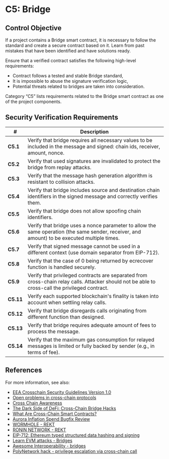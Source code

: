 # C5: Bridge

## Control Objective

If a project contains a Bridge smart contract, it is necessary to follow the standard and create a secure contract based on it. Learn from past mistakes that have been identified and have solutions ready.

Ensure that a verified contract satisfies the following high-level requirements:
* Contract follows a tested and stable Bridge standard,
* It is impossible to abuse the signature verification logic,
* Potential threats related to bridges are taken into consideration.

Category “C5” lists requirements related to the Bridge smart contract as one of the project components.

## Security Verification Requirements

| # | Description |
| --- | --- |
| **C5.1** | Verify that bridge requires all necessary values to be included in the message and signed: chain ids, receiver, amount, nonce. |
| **C5.2** | Verify that used signatures are invalidated to protect the bridge from replay attacks. |
| **C5.3** | Verify that the message hash generation algorithm is resistant to collision attacks. |
| **C5.4** | Verify that bridge includes source and destination chain identifiers in the signed message and correctly verifies them. |
| **C5.5** | Verify that bridge does not allow spoofing chain identifiers. |
| **C5.6** | Verify that bridge uses a nonce parameter to allow the same operation (the same sender, receiver, and amount) to be executed multiple times. |
| **C5.7** | Verify that signed message cannot be used in a different context (use domain separator from EIP-712). |
| **C5.8** | Verify that the case of 0 being returned by ecrecover function is handled securely. |
| **C5.9** | Verify that privileged contracts are separated from cross-chain relay calls. Attacker should not be able to cross-call the privileged contract. |
| **C5.11** | Verify each supported blockchain's finality is taken into account when settling relay calls. |
| **C5.12** | Verify that bridge disregards calls originating from different function than designed. |
| **C5.13** | Verify that bridge requires adequate amount of fees to process the message. |
| **C5.14** | Verify that the maximum gas consumption for relayed messages is limited or fully backed by sender (e.g., in terms of fee). |

## References
For more information, see also:
* [EEA Crosschain Security Guidelines Version 1.0](https://entethalliance.github.io/crosschain-interoperability/crosschainsecurityguidelines.html)
* [Open problems in cross-chain protocols](https://arxiv.org/pdf/2101.12412.pdf)
* [Cross Chain Awareness](https://docs.openzeppelin.com/contracts/4.x/api/crosschain)
* [The Dark Side of DeFi: Cross-Chain Bridge Hacks](https://quantstamp.com/blog/the-dark-side-of-defi-cross-chain-bridge-hacks/)
* [What Are Cross-Chain Smart Contracts?](https://blog.chain.link/cross-chain-smart-contracts/)
* [Aurora Inflation Spend Bugfix Review](https://medium.com/immunefi/aurora-infinite-spend-bugfix-review-6m-payout-e635d24273d)
* [WORMHOLE - REKT](https://rekt.news/wormhole-rekt/)
* [RONIN NETWORK - REKT](https://rekt.news/ronin-rekt/)
* [EIP-712: Ethereum typed structured data hashing and signing](https://eips.ethereum.org/EIPS/eip-712)
* [Learn EVM attacks - Bridges](https://github.com/coinspect/learn-evm-attacks#bridges)
* [Awesome Interoperability - bridges](https://docs.nomad.xyz/resources/awesome-interoperability)
* [PolyNetwork hack - privilege escalation via cross-chain call](https://research.kudelskisecurity.com/2021/08/12/the-poly-network-hack-explained/)
